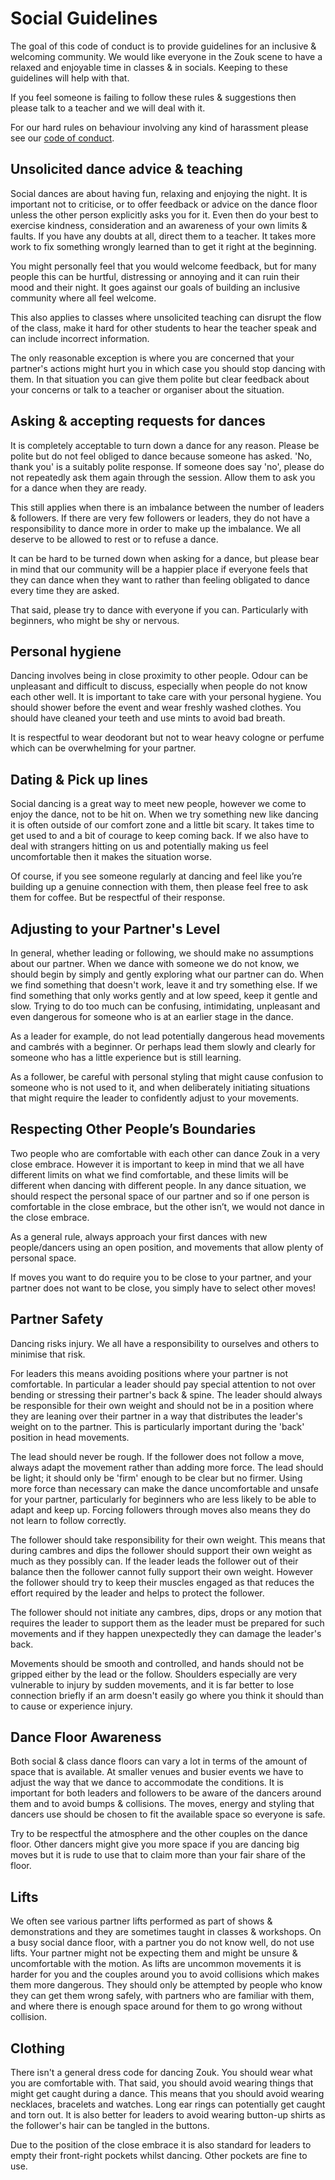 
# Social Guidelines

The goal of this code of conduct is to provide guidelines for an inclusive & welcoming community. We
would like everyone in the Zouk scene to have a relaxed and enjoyable time in classes & in socials.
Keeping to these guidelines will help with that.

If you feel someone is failing to follow these rules & suggestions then please talk to a teacher and we will deal with it.

For our hard rules on behaviour involving any kind of harassment please see our [code of
conduct](https://github.com/michaeljones/dance-code-of-conduct/blob/master/Code.md).


## Unsolicited dance advice & teaching

Social dances are about having fun, relaxing and enjoying the night. It is important not to
criticise, or to offer feedback or advice on the dance floor unless the other person explicitly asks
you for it. Even then do your best to exercise kindness, consideration and an awareness of your own
limits & faults. If you have any doubts at all, direct them to a teacher. It takes more work to fix 
something wrongly learned than to get it right at the beginning.

You might personally feel that you would welcome feedback, but for many people this can be hurtful,
distressing or annoying and it can ruin their mood and their night. It goes against our goals of
building an inclusive community where all feel welcome.

This also applies to classes where unsolicited teaching can disrupt the flow of the class, make it
hard for other students to hear the teacher speak and can include incorrect information.

The only reasonable exception is where you are concerned that your partner's actions might hurt you
in which case you should stop dancing with them. In that situation you can give them polite but
clear feedback about your concerns or talk to a teacher or organiser about the situation.


## Asking & accepting requests for dances

It is completely acceptable to turn down a dance for any reason. Please be polite but do not feel
obliged to dance because someone has asked. 'No, thank you' is a suitably polite response. If
someone does say 'no', please do not repeatedly ask them again through the session. Allow them to
ask you for a dance when they are ready.

This still applies when there is an imbalance between the number of leaders & followers. If there
are very few followers or leaders, they do not have a responsibility to dance more in order to make
up the imbalance. We all deserve to be allowed to rest or to refuse a dance.

It can be hard to be turned down when asking for a dance, but please bear in mind that our community
will be a happier place if everyone feels that they can dance when they want to rather than feeling
obligated to dance every time they are asked. 

That said, please try to dance with everyone if you can. Particularly with beginners, who might be
shy or nervous.


## Personal hygiene

Dancing involves being in close proximity to other people. Odour can be unpleasant and difficult to 
discuss, especially when people do not know each other well. It is important to take care with your
personal hygiene. You should shower before the event and wear freshly washed clothes. You should
have cleaned your teeth and use mints to avoid bad breath.

It is respectful to wear deodorant but not to wear heavy cologne or perfume which can be
overwhelming for your partner.


## Dating & Pick up lines

Social dancing is a great way to meet new people, however we come to enjoy the dance, not to be hit
on. When we try something new like dancing it is often outside of our comfort zone and a little bit
scary. It takes time to get used to and a bit of courage to keep coming back. If we also have to
deal with strangers hitting on us and potentially making us feel uncomfortable then it makes the
situation worse. 

Of course, if you see someone regularly at dancing and feel like you’re building up a genuine
connection with them, then please feel free to ask them for coffee. But be respectful of their
response.


## Adjusting to your Partner's Level

In general, whether leading or following, we should make no assumptions about our partner. When we dance 
with someone we do not know, we should begin by simply and gently exploring what our partner can do. When 
we find something that doesn't work, leave it and try something else. If we find something that only works 
gently and at low speed, keep it gentle and slow. Trying to do too much can be confusing, intimidating, 
unpleasant and even dangerous for someone who is at an earlier stage in the dance.

As a leader for example, do not lead potentially dangerous head movements and cambrés with a beginner. Or
perhaps lead them slowly and clearly for someone who has a little experience but is still
learning.

As a follower, be careful with personal styling that might cause confusion to someone who is not used to it,
and when deliberately initiating situations that might require the leader to confidently adjust to your 
movements.


## Respecting Other People’s Boundaries

Two people who are comfortable with each other can dance Zouk in a very close embrace. However it is
important to keep in mind that we all have different limits on what we find comfortable, and these limits 
will be different when dancing with different people. In any dance situation, we should respect the personal 
space of our partner and so if one person is comfortable in the close embrace, but the other isn’t, we would 
not dance in the close embrace.

As a general rule, always approach your first dances with new people/dancers using an open position,
and movements that allow plenty of personal space.

If moves you want to do require you to be close to your partner, and your partner does not want to be close,
you simply have to select other moves!

## Partner Safety

Dancing risks injury. We all have a responsibility to ourselves and others to minimise that risk.

For leaders this means avoiding positions where your partner is not comfortable. In particular a
leader should pay special attention to not over bending or stressing their partner's back & spine.
The leader should always be responsible for their own weight and should not be in a position where
they are leaning over their partner in a way that distributes the leader's weight on to the partner.
This is particularly important during the 'back' position in head movements.

The lead should never be rough. If the follower does not follow a move, always adapt the
movement rather than adding more force. The lead should be light; it should only be 'firm' enough
to be clear but no firmer. Using more force than necessary can make the dance uncomfortable and
unsafe for your partner, particularly for beginners who are less likely to be able to adapt and keep
up. Forcing followers through moves also means they do not learn to follow correctly.

The follower should take responsibility for their own weight. This means that during cambres and
dips the follower should support their own weight as much as they possibly can. If the leader leads
the follower out of their balance then the follower cannot fully support their own weight.  However
the follower should try to keep their muscles engaged as that reduces the effort required by the
leader and helps to protect the follower.

The follower should not initiate any cambres, dips, drops or any motion that requires the leader to
support them as the leader must be prepared for such movements and if they happen unexpectedly they
can damage the leader's back.

Movements should be smooth and controlled, and hands should not be gripped either by the lead or the
follow. Shoulders especially are very vulnerable to injury by sudden movements, and it is far better 
to lose connection briefly if an arm doesn't easily go where you think it should than to cause or 
experience injury. 


## Dance Floor Awareness

Both social & class dance floors can vary a lot in terms of the amount of space that is available.
At smaller venues and busier events we have to adjust the way that we dance to accommodate the
conditions. It is important for both leaders and followers to be aware of the dancers around them
and to avoid bumps & collisions. The moves, energy and styling that dancers use should be chosen to 
fit the available space so everyone is safe.

Try to be respectful the atmosphere and the other couples on the dance floor. Other dancers might
give you more space if you are dancing big moves but it is rude to use that to claim more than your
fair share of the floor.

## Lifts

We often see various partner lifts performed as part of shows & demonstrations and they are
sometimes taught in classes & workshops. On a busy social dance floor, with a partner you do not know
well, do not use lifts. Your partner might not be expecting them and might be unsure & uncomfortable 
with the motion. As lifts are uncommon movements it is harder for you and the couples around you to avoid
collisions which makes them more dangerous. They should only be attempted by people who know they can get 
them wrong safely, with partners who are familiar with them, and where there is enough space around for 
them to go wrong without collision.

## Clothing

There isn't a general dress code for dancing Zouk. You should wear what you are comfortable with.
That said, you should avoid wearing things that might get caught during a dance. This means that you
should avoid wearing necklaces, bracelets and watches. Long ear rings can potentially get caught and torn 
out. It is also better for leaders to avoid wearing button-up shirts as the follower's hair can be tangled 
in the buttons.

Due to the position of the close embrace it is also standard for leaders to empty their front-right
pockets whilst dancing. Other pockets are fine to use.


